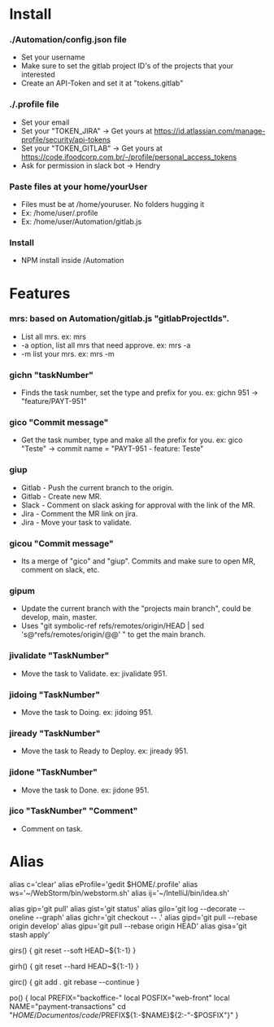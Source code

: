 # Install

### ./Automation/config.json file
- Set your username
- Make sure to set the gitlab project ID's of the projects that your interested
- Create an API-Token and set it at "tokens.gitlab"

### ./.profile file
- Set your email
- Set your "TOKEN_JIRA" -> Get yours at https://id.atlassian.com/manage-profile/security/api-tokens
- Set your "TOKEN_GITLAB" -> Get yours at https://code.ifoodcorp.com.br/-/profile/personal_access_tokens
- Ask for permission in slack bot -> Hendry

### Paste files at your home/yourUser
- Files must be at /home/youruser. No folders hugging it
- Ex: /home/user/.profile
- Ex: /home/user/Automation/gitlab.js

### Install
- NPM install inside /Automation

# Features

### mrs: based on Automation/gitlab.js "gitlabProjectIds".
- List all mrs. ex: mrs
- -a option, list all mrs that need approve. ex: mrs -a
- -m list your mrs. ex: mrs -m

### gichn "taskNumber"
- Finds the task number, set the type and prefix for you. ex: gichn 951 -> "feature/PAYT-951"

### gico "Commit message"
- Get the task number, type and make all the prefix for you. ex: gico "Teste" -> commit name = "PAYT-951 - feature: Teste"

### giup
- Gitlab - Push the current branch to the origin.
- Gitlab - Create new MR.
- Slack - Comment on slack asking for approval with the link of the MR.
- Jira - Comment the MR link on jira.
- Jira - Move your task to validate.

### gicou "Commit message"
- Its a merge of "gico" and "giup". Commits and make sure to open MR, comment on slack, etc.

### gipum
- Update the current branch with the "projects main branch", could be develop, main, master.
- Uses "git symbolic-ref refs/remotes/origin/HEAD | sed 's@^refs/remotes/origin/@@' " to get the main branch.

### jivalidate "TaskNumber"
- Move the task to Validate. ex: jivalidate 951.

### jidoing "TaskNumber"
- Move the task to Doing. ex: jidoing 951.

### jiready "TaskNumber"
- Move the task to Ready to Deploy. ex: jiready 951.

### jidone "TaskNumber"
- Move the task to Done. ex: jidone 951.

### jico "TaskNumber" "Comment"
- Comment on task.

# Alias

alias c='clear'
alias eProfile='gedit $HOME/.profile'
alias ws='~/WebStorm/bin/webstorm.sh'
alias ij='~/IntelliJ/bin/idea.sh'

alias gip='git pull'
alias gist='git status'
alias gilo='git log --decorate --oneline --graph'
alias gichr='git checkout -- .'
alias gipd='git pull --rebase origin develop'
alias gipu='git pull --rebase origin HEAD'
alias gisa='git stash apply'

girs() {
  git reset --soft HEAD~${1:-1}
}

girh() {
  git reset --hard HEAD~${1:-1}
}

girc() {
  git add .
  git rebase --continue
}

po() {
  local PREFIX="backoffice-"
  local POSFIX="web-front"
  local NAME="payment-transactions"
  cd "$HOME/Documentos/code/$PREFIX${1:-$NAME}${2:-"-$POSFIX"}"
}

